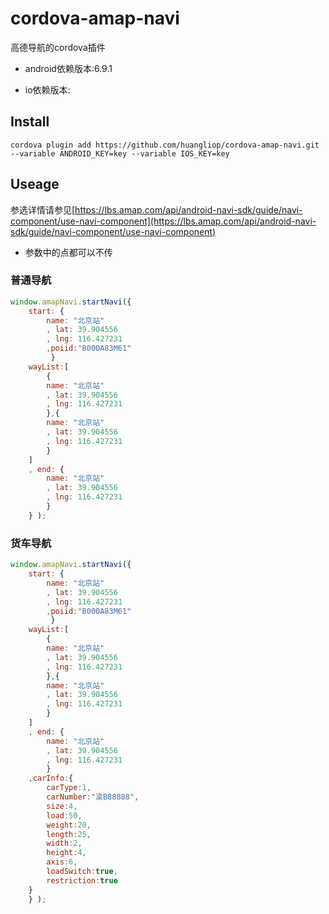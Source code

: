 # cordova-amap-navi
高德导航的cordova插件

- android依赖版本:6.9.1

- io依赖版本:

## Install 

`cordova plugin add https://github.com/huangliop/cordova-amap-navi.git --variable ANDROID_KEY=key --variable IOS_KEY=key`

## Useage

参选详情请参见[https://lbs.amap.com/api/android-navi-sdk/guide/navi-component/use-navi-component](https://lbs.amap.com/api/android-navi-sdk/guide/navi-component/use-navi-component)

- 参数中的点都可以不传

### 普通导航

```js
window.amapNavi.startNavi({
    start: { 
        name: "北京站"
        , lat: 39.904556
        , lng: 116.427231
        ,poiid:"B000A83M61"
         }
    wayList:[
        { 
        name: "北京站"
        , lat: 39.904556
        , lng: 116.427231 
        },{ 
        name: "北京站"
        , lat: 39.904556
        , lng: 116.427231 
        }
    ]
    , end: { 
        name: "北京站"
        , lat: 39.904556
        , lng: 116.427231 
        }
    } );

```
### 货车导航

```js
window.amapNavi.startNavi({
    start: { 
        name: "北京站"
        , lat: 39.904556
        , lng: 116.427231
        ,poiid:"B000A83M61"
         }
    wayList:[
        { 
        name: "北京站"
        , lat: 39.904556
        , lng: 116.427231 
        },{ 
        name: "北京站"
        , lat: 39.904556
        , lng: 116.427231 
        }
    ]
    , end: { 
        name: "北京站"
        , lat: 39.904556
        , lng: 116.427231 
        }
    ,carInfo:{
        carType:1,
        carNumber:"渝B88888",
        size:4,
        load:50,
        weight:20,
        length:25,
        width:2,
        height:4,
        axis:6,
        loadSwitch:true,
        restriction:true
    }
    } );
```